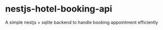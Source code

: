 # nestjs-hotel-booking-api
A simple nestjs + sqlite backend to handle booking appointment efficiently

